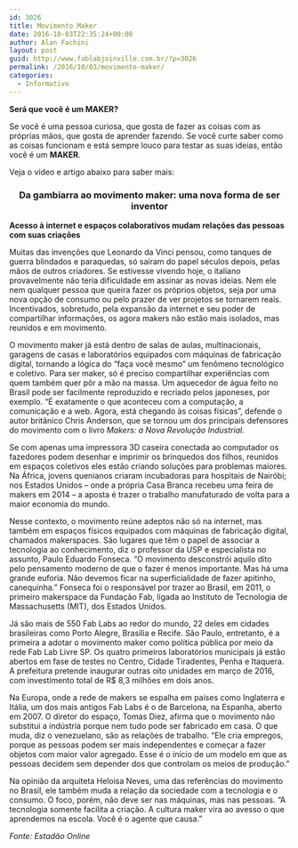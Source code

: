 ```yaml
---
id: 3026
title: Movimento Maker
date: 2016-10-03T22:35:24+00:00
author: Alan Fachini
layout: post
guid: http://www.fablabjoinville.com.br/?p=3026
permalink: /2016/10/03/movimento-maker/
categories:
  - Informativo
---
```

**Será que você é um MAKER?**

Se você é uma pessoa curiosa, que gosta de fazer as coisas com as próprias mãos, que gosta de aprender fazendo. Se você curte saber como as coisas funcionam e está sempre louco para testar as suas ideias, então você é um **MAKER**.

Veja o vídeo e artigo abaixo para saber mais:

<p style="text-align: center;">
</p>

<h3 style="text-align: center;">
  Da gambiarra ao movimento maker: uma nova forma de ser inventor
</h3>

<p class="linha">
  <strong>Acesso à internet e espaços colaborativos mudam relações das pessoas com suas criações</strong>
</p>

Muitas das invenções que Leonardo da Vinci pensou, como tanques de guerra blindados e paraquedas, só saíram do papel séculos depois, pelas mãos de outros criadores. Se estivesse vivendo hoje, o italiano provavelmente não teria dificuldade em assinar as novas ideias. Nem ele nem qualquer pessoa que queira fazer os próprios objetos, seja por uma nova opção de consumo ou pelo prazer de ver projetos se tornarem reais. Incentivados, sobretudo, pela expansão da internet e seu poder de compartilhar informações, os agora makers não estão mais isolados, mas reunidos e em movimento.

O movimento maker já está dentro de salas de aulas, multinacionais, garagens de casas e laboratórios equipados com máquinas de fabricação digital, tornando a lógica do “faça você mesmo” um fenômeno tecnológico e coletivo. Para ser maker, só é preciso compartilhar experiências com quem também quer pôr a mão na massa. Um aquecedor de água feito no Brasil pode ser facilmente reproduzido e recriado pelos japoneses, por exemplo. “É exatamente o que aconteceu com a computação, a comunicação e a web. Agora, está chegando às coisas físicas”, defende o autor britânico Chris Anderson, que se tornou um dos principais defensores do movimento com o livro _Makers: a Nova Revolução Industrial._

Se com apenas uma impressora 3D caseira conectada ao computador os fazedores podem desenhar e imprimir os brinquedos dos filhos, reunidos em espaços coletivos eles estão criando soluções para problemas maiores. Na África, jovens quenianos criaram incubadoras para hospitais de Nairóbi; nos Estados Unidos &#8211; onde a própria Casa Branca recebeu uma feira de makers em 2014 &#8211; a aposta é trazer o trabalho manufaturado de volta para a maior economia do mundo.

Nesse contexto, o movimento reúne adeptos não só na internet, mas também em espaços físicos equipados com máquinas de fabricação digital, chamados makerspaces. São lugares que têm o papel de associar a tecnologia ao conhecimento, diz o professor da USP e especialista no assunto, Paulo Eduardo Fonseca. “O movimento desconstrói aquilo dito pelo pensamento moderno de que o fazer é menos importante. Mas há uma grande euforia. Não devemos ficar na superficialidade de fazer apitinho, canequinha.” Fonseca foi o responsável por trazer ao Brasil, em 2011, o primeiro makerspace da Fundação Fab, ligada ao Instituto de Tecnologia de Massachusetts (MIT), dos Estados Unidos.

Já são mais de 550 Fab Labs ao redor do mundo, 22 deles em cidades brasileiras como Porto Alegre, Brasília e Recife. São Paulo, entretanto, é a primeira a adotar o movimento maker como política pública por meio da rede Fab Lab Livre SP. Os quatro primeiros laboratórios municipais já estão abertos em fase de testes no Centro, Cidade Tiradentes, Penha e Itaquera. A prefeitura pretende inaugurar outras oito unidades em março de 2016, com investimento total de R$ 8,3 milhões em dois anos.

Na Europa, onde a rede de makers se espalha em países como Inglaterra e Itália, um dos mais antigos Fab Labs é o de Barcelona, na Espanha, aberto em 2007. O diretor do espaço, Tomas Diez, afirma que o movimento não substitui a indústria porque nem tudo pode ser fabricado em casa. O que muda, diz o venezuelano, são as relações de trabalho. “Ele cria empregos, porque as pessoas podem ser mais independentes e começar a fazer objetos com maior valor agregado. Esse é o início de um modelo em que as pessoas decidem sem depender dos que controlam os meios de produção.”

Na opinião da arquiteta Heloisa Neves, uma das referências do movimento no Brasil, ele também muda a relação da sociedade com a tecnologia e o consumo. O foco, porém, não deve ser nas máquinas, mas nas pessoas. “A tecnologia somente facilita a criação. A cultura maker vira ao avesso o que aprendemos na escola. Você é o agente que causa.”

_Fonte: Estadão Online_